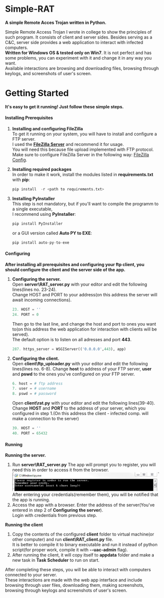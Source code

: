 # Simple-RAT
**A simple Remote Acces Trojan written in Python.**

Simple Remote Access Trojan I wrote in college to show the principles of such program.
It consists of client and server sides. Besides serving as a C&C, server side provides a web application to interact with infected computers.<br>
**Written for Windows OS & tested only on Win7**. It is not perfect and has some problems, you can experiment with it and change it in any way you want.<br>
Available interactions are browsing and downloading files, browsing through keylogs, and screenshots of user's screen.

# Getting Started
**It's easy to get it running! Just follow these simple steps.**
#### Installing Prerequisites
1. **Installing and configuring FileZilla<br>**
To get it running on your system, you will have to install and configure a FTP server.<br>
I used the [**FileZilla Server**](https://filezilla-project.org/) and recommend it for usage.<br>
You will need this because file upload implemented with FTP protocol.<br>
Make sure to configure FileZilla Server in the following way: [FileZilla Config](FileZilla-Config.md).<br>
1. **Installing required packages**<br>
In order to make it work, install the modules listed in **requirements.txt** with **pip**:<br>
    ```python
    pip install  -r <path to requirements.txt>
    ```
  
1. **Installing PyInstaller**<br>
This step is not mandatory, but if you'll want to compile the programm to a single executable, <br>
I recommend using **PyInstaller**:
    ```python
    pip install PyInstaller
    ```
    or a GUI version called **Auto PY to EXE**:
    ```python
    pip install auto-py-to-exe
    ```

#### Configuring
**After installing all prerequisites and configuring your ftp client, you should configure the client and the server side of the app.**<br>
1. **Configuring the server.**<br>
Open **server\RAT_server.py** with your editor and edit the following lines(lines no. 23-24).<br>
Change HOST and PORT to your address(on this address the server will await incoming connections).
    ```python
    23. HOST = ''
    24. PORT = 0
    ```
    Then go to the last line, and change the host and port to ones you want to(on this address the web application for interaction with clients will be served).<br>
    The default option is to listen on all adresses and port **443**.
    ```python
    287. https_server = WSGIServer(('0.0.0.0',443), app)
    ```
1. **Configuring the client.**<br>
   Open **client\ftp_uploader.py** with your editor and edit the following lines(lines no. 6-8).
   Change **host** to address of your FTP server, **user** and **pswd** to the ones you've configured on your FTP server.
   ```python
   6. host = # ftp address
   7. user = # username
   8. pswd = # password
   ```
   Open **client\rat.py** with your editor and edit the following lines(39-40).<br>
   Change **HOST** and **PORT** to the address of your server, which you configured in step 1.(On this address the client - infected comp. will make a connection to the server) 
   ```python
   39. HOST = ''
   40. PORT = 65432
   ```

#### Running
**Running the server.**
1. Run **server\RAT_server.py** The app will prompt you to register, you will need this in order to access it from the browser.<br>
   ![new user.](screenshots/server-register.JPG)<br>
   After entering your credentials(remember them), you will be notified that the app is running.
1. Access the app with a browser. Enter the address of the server(You've entered in step 2 of **Configuring the server**).<br>
   Login with credentials from previous step.

**Running the client**
1. Copy the contents of the configured **client** folder to virtual machine(or other computer) and run **client\RAT_client.py** file.<br>
   It is better to compile it to binary executable and run it instead of python script(for proper work, compile it with **--uac-admin** flag).<br>
1. After running the client, it will copy itself to **appdata** folder and make a new task in **Task Scheduler** to run on start.

After completing these steps, you will be able to interact with computers connected to your server.<br>
These interactions are made with the web app interface and include browsing through user files, downloading them, making screenshots,<br> browsing through keylogs and screenshots of user's screen.

